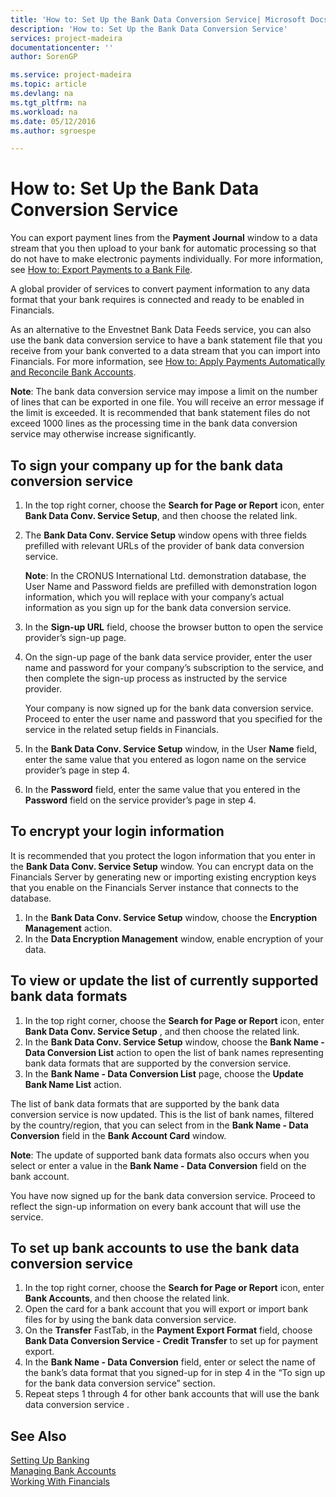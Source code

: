 ```yaml
---
title: 'How to: Set Up the Bank Data Conversion Service| Microsoft Docs'
description: 'How to: Set Up the Bank Data Conversion Service'
services: project-madeira
documentationcenter: ''
author: SorenGP

ms.service: project-madeira
ms.topic: article
ms.devlang: na
ms.tgt_pltfrm: na
ms.workload: na
ms.date: 05/12/2016
ms.author: sgroespe

---
```

# How to: Set Up the Bank Data Conversion Service
You can export payment lines from the **Payment Journal** window to a data stream that you then upload to your bank for automatic processing so that do not have to make electronic payments individually. For more information, see [How to: Export Payments to a Bank File](payables-how-export-payments-bank-file.md).

A global provider of services to convert payment information to any data format that your bank requires is connected and ready to be enabled in Financials.

As an alternative to the Envestnet Bank Data Feeds service, you can also use the bank data conversion service to have a bank statement file that you receive from your bank converted to a data stream that you can import into Financials. For more information, see [How to: Apply Payments Automatically and Reconcile Bank Accounts](receivables-apply-payments-auto-reconcile-bank-accounts.md).

**Note**: The bank data conversion service may impose a limit on the number of lines that can be exported in one file. You will receive an error message if the limit is exceeded. It is recommended that bank statement files do not exceed 1000 lines as the processing time in the bank data conversion service may otherwise increase significantly.

## To sign your company up for the bank data conversion service
1. In the top right corner, choose the **Search for Page or Report** icon, enter **Bank Data Conv. Service Setup**, and then choose the related link.  
2. The **Bank Data Conv. Service Setup** window opens with three fields prefilled with relevant URLs of the provider of bank data conversion service.
   
    **Note**: In the CRONUS International Ltd. demonstration database, the User Name and Password fields are prefilled with demonstration logon information, which you will replace with your company’s actual information as you sign up for the bank data conversion service.
3. In the **Sign-up URL** field, choose the browser button to open the service provider’s sign-up page.  
4. On the sign-up page of the bank data service provider, enter the user name and password for your company’s subscription to the service, and then complete the sign-up process as instructed by the service provider.
   
    Your company is now signed up for the bank data conversion service. Proceed to enter the user name and password that you specified for the service in the related setup fields in Financials.
5. In the **Bank Data Conv. Service Setup** window, in the User **Name** field, enter the same value that you entered as logon name on the service provider’s page in step 4.
6. In the **Password** field, enter the same value that you entered in the **Password** field on the service provider’s page in step 4.

## To encrypt your login information
It is recommended that you protect the logon information that you enter in the **Bank Data Conv. Service Setup** window. You can encrypt data on the Financials Server by generating new or importing existing encryption keys that you enable on the Financials Server instance that connects to the database.

1. In the **Bank Data Conv. Service Setup** window, choose the **Encryption Management** action.
2. In the **Data Encryption Management** window, enable encryption of your data.

## To view or update the list of currently supported bank data formats
1. In the top right corner, choose the **Search for Page or Report** icon, enter **Bank Data Conv. Service Setup** , and then choose the related link.
2. In the **Bank Data Conv. Service Setup** window, choose the **Bank Name - Data Conversion List** action to open the list of bank names representing bank data formats that are supported by the conversion service.
3. In the **Bank Name - Data Conversion List** page, choose the **Update Bank Name List** action.

The list of bank data formats that are supported by the bank data conversion service is now updated. This is the list of bank names, filtered by the country/region, that you can select from in the **Bank Name - Data Conversion** field in the **Bank Account Card** window.

**Note**: The update of supported bank data formats also occurs when you select or enter a value in the **Bank Name - Data Conversion** field on the bank account.

You have now signed up for the bank data conversion service. Proceed to reflect the sign-up information on every bank account that will use the service.

## To set up bank accounts to use the bank data conversion service
1. In the top right corner, choose the **Search for Page or Report** icon, enter **Bank Accounts**, and then choose the related link.
2. Open the card for a bank account that you will export or import bank files for by using the bank data conversion service.
3. On the **Transfer** FastTab, in the **Payment Export Format** field, choose **Bank Data Conversion Service - Credit Transfer** to set up for payment export.
4. In the **Bank Name - Data Conversion** field, enter or select the name of the bank’s data format that you signed-up for in step 4 in the “To sign up for the bank data conversion service” section.
5. Repeat steps 1 through 4 for other bank accounts that will use the bank data conversion service .

## See Also
[Setting Up Banking](bank-setup-banking.md)  
[Managing Bank Accounts](bank-manage-bank-accounts.md)  
[Working With Financials](ui-work-product.md)

